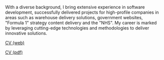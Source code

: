 With a diverse background, I bring extensive experience in software development, successfully delivered projects for high-profile companies in areas such as warehouse delivery solutions, government websites, "Formula 1" strategy content delivery and the "NHS". My career is marked by leveraging cutting-edge technologies and methodologies to deliver innovative solutions.

[CV (web)](https://srmarquinho.github.io/CV/)

[CV (pdf)](https://drive.google.com/uc?export=download&id=1hmXhPcEUtimMKmX9QEwbdaIGsJBd86CP)
